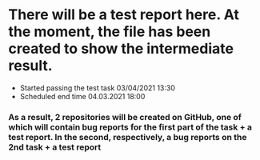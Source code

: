 # There will be a test report here. At the moment, the file has been created to show the intermediate result.

* Started passing the test task 03/04/2021 13:30
* Scheduled end time 04.03.2021 18:00

### As a result, 2 repositories will be created on GitHub, one of which will contain bug reports for the first part of the task + a test report. In the second, respectively, a bug reports on the 2nd task + a test report
